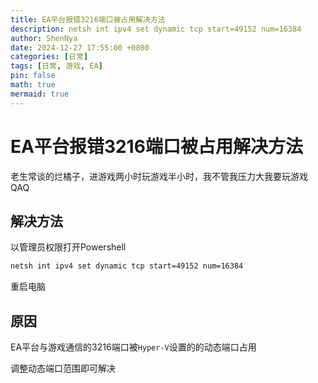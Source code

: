 ```yaml
---
title: EA平台报错3216端口被占用解决方法
description: netsh int ipv4 set dynamic tcp start=49152 num=16384
author: ShenNya
date: 2024-12-27 17:55:00 +0800
categories: [日常]
tags: [日常, 游戏, EA]
pin: false
math: true
mermaid: true
---
```

# EA平台报错3216端口被占用解决方法

老生常谈的烂橘子，进游戏两小时玩游戏半小时，我不管我压力大我要玩游戏QAQ

## 解决方法

以管理员权限打开Powershell
```bash
netsh int ipv4 set dynamic tcp start=49152 num=16384
```

重启电脑

## 原因

EA平台与游戏通信的3216端口被`Hyper-V`设置的的动态端口占用

调整动态端口范围即可解决

